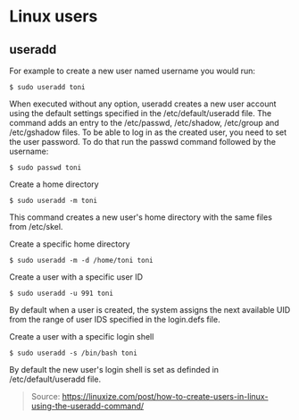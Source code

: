 
# Linux users

## useradd

For example to create a new user named username you would run:

    $ sudo useradd toni

When executed without any option, useradd creates a new user account using the default settings specified in the /etc/default/useradd file.
The command adds an entry to the /etc/passwd, /etc/shadow, /etc/group and /etc/gshadow files.
To be able to log in as the created user, you need to set the user password. To do that run the passwd command followed by the username:

    $ sudo passwd toni

Create a home directory

    $ sudo useradd -m toni

This command creates a new user's home directory with the same files from /etc/skel.

Create a specific home directory

    $ sudo useradd -m -d /home/toni toni

Create a user with a specific user ID

    $ sudo useradd -u 991 toni

By default when a user is created, the system assigns the next available UID from the range of user IDS specified in the login.defs file.

Create a user with a specific login shell

    $ sudo useradd -s /bin/bash toni

By default the new user's login shell is set as definded in /etc/default/useradd file.

> Source: https://linuxize.com/post/how-to-create-users-in-linux-using-the-useradd-command/